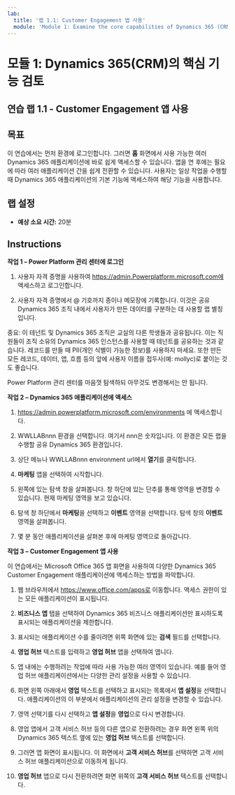 ```yaml
---
lab:
  title: '랩 1.1: Customer Engagement 앱 사용'
  module: 'Module 1: Examine the core capabilities of Dynamics 365 (CRM)'
---
```


<a name="module-1-examine-the-core-capabilities-of-dynamics-365-crm"></a>모듈 1: Dynamics 365(CRM)의 핵심 기능 검토
========================

## <a name="practice-lab-11---work-with-customer-engagement-apps"></a>연습 랩 1.1 - Customer Engagement 앱 사용 

## <a name="objectives"></a>목표

이 연습에서는 먼저 환경에 로그인합니다. 그러면 **홈** 화면에서 사용 가능한 여러 Dynamics 365 애플리케이션에 바로 쉽게 액세스할 수 있습니다. 앱을 연 후에는 필요에 따라 여러 애플리케이션 간을 쉽게 전환할 수 있습니다. 사용자는 일상 작업을 수행할 때 Dynamics 365 애플리케이션의 기본 기능에 액세스하여 해당 기능을 사용합니다.


## <a name="lab-setup"></a>랩 설정

  - **예상 소요 시간:** 20분

## <a name="instructions"></a>Instructions

**작업 1 – Power Platform 관리 센터에 로그인**

1. 사용자 자격 증명을 사용하여 https://admin.Powerplatform.microsoft.com에 액세스하고 로그인합니다.

2. 사용자 자격 증명에서 @ 기호까지 종이나 메모장에 기록합니다. 이것은 공유 Dynamics 365 조직 내에서 사용자가 만든 데이터를 구분하는 데 사용할 랩 별칭입니다.

중요: 이 테넌트 및 Dynamics 365 조직은 교실의 다른 학생들과 공유됩니다. 이는 직원들이 조직 소유의 Dynamics 365 인스턴스를 사용할 때 테넌트를 공유하는 것과 같습니다. 레코드를 만들 때 PII(개인 식별이 가능한 정보)를 사용하지 마세요. 또한 만든 모든 레코드, 데이터, 앱, 흐름 등의 앞에 사용자 이름을 접두사(예: mollyc)로 붙이는 것도 좋습니다.

Power Platform 관리 센터를 마음껏 탐색하되 아무것도 변경해서는 안 됩니다.

**작업 2 – Dynamics 365 애플리케이션에 액세스**

1. https://admin.powerplatform.microsoft.com/environments 에 액세스합니다.

2. WWLLABnnn 환경을 선택합니다. 여기서 nnn은 숫자입니다. 이 환경은 모든 랩을 수행할 공유 Dynamics 365 환경입니다.

3. 상단 메뉴나 WWLLABnnn environment url에서 **열기**를 클릭합니다.

4. **마케팅** 앱을 선택하여 시작합니다.

5. 왼쪽에 있는 탐색 창을 살펴봅니다. 창 하단에 있는 단추를 통해 영역을 변경할 수 있습니다. 현재 마케팅 영역을 보고 있습니다.

6. 탐색 창 하단에서 **마케팅**을 선택하고 **이벤트** 영역을 선택합니다. 탐색 창의 **이벤트** 영역을 살펴봅니다.

7. 몇 분 동안 애플리케이션을 살펴본 후에 마케팅 영역으로 돌아갑니다.

**작업 3 – Customer Engagement 앱 사용**

이 연습에서는 Microsoft Office 365 앱 화면을 사용하여 다양한 Dynamics 365 Customer Engagement 애플리케이션에 액세스하는 방법을 파악합니다.

1.  웹 브라우저에서 https://www.office.com/apps로 이동합니다. 액세스 권한이 있는 모든 애플리케이션이 표시됩니다.   

2.  **비즈니스 앱** 탭을 선택하여 Dynamics 365 비즈니스 애플리케이션만 표시하도록 표시되는 애플리케이션을 제한합니다.   

3.  표시되는 애플리케이션 수를 줄이려면 위쪽 화면에 있는 **검색** 필드를 선택합니다. 
 
4.  **영업 허브** 텍스트를 입력하고 **영업 허브** 앱을 선택하여 엽니다.   

5. 앱 내에는 수행하려는 작업에 따라 사용 가능한 여러 영역이 있습니다. 예를 들어 영업 허브 애플리케이션에서는 다양한 관리 설정을 사용할 수 있습니다. 

6. 화면 왼쪽 아래에서 **영업** 텍스트를 선택하고 표시되는 목록에서 **앱 설정**을 선택합니다.  애플리케이션의 이 부분에서 애플리케이션의 관리 설정을 변경할 수 있습니다.  

7. 영역 선택기를 다시 선택하고 **앱 설정**을 **영업**으로 다시 변경합니다.

8. 영업 앱에서 고객 서비스 허브 등의 다른 앱으로 전환하려는 경우 화면 왼쪽 위의 Dynamics 365 텍스트 옆에 있는 **영업 허브** 텍스트를 선택합니다. 

9. 그러면 앱 화면이 표시됩니다. 이 화면에서 **고객 서비스 허브**를 선택하면 고객 서비스 허브 애플리케이션으로 이동하게 됩니다. 

10. **영업 허브** 앱으로 다시 전환하려면 화면 위쪽의 **고객 서비스 허브** 텍스트를 선택합니다. 
